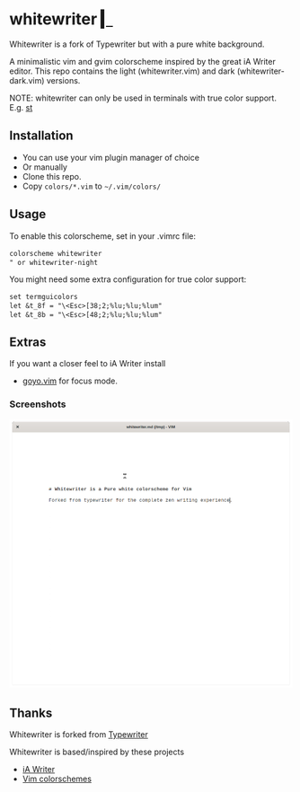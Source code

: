 # whitewriter [▎](https://github.com/mipmip/vim-whitewriter)

Whitewriter is a fork of Typewriter but with a pure white background.

A minimalistic vim and gvim colorscheme inspired by the great iA Writer editor.
This repo contains the light (whitewriter.vim) and dark (whitewriter-dark.vim)
versions.

NOTE: whitewriter can only be used in terminals with true color support. E.g.
[st](https://st.suckless.org/)

## Installation

- You can use your vim plugin manager of choice
- Or manually
- Clone this repo.
- Copy `colors/*.vim` to `~/.vim/colors/`

## Usage

To enable this colorscheme, set in your .vimrc file:

```vim
colorscheme whitewriter
" or whitewriter-night
```

You might need some extra configuration for true color support:

```vim
set termguicolors
let &t_8f = "\<Esc>[38;2;%lu;%lu;%lum"
let &t_8b = "\<Esc>[48;2;%lu;%lu;%lum"
```

## Extras

If you want a closer feel to iA Writer install

- [goyo.vim](https://github.com/junegunn/goyo.vim) for focus mode.

### Screenshots

![vim](./screen.png)

## Thanks

Whitewriter is forked from [Typewriter](https://github.com/logico/typewriter-vim)

Whitewriter is based/inspired by these projects

- [iA Writer](https://ia.net/writer/)
- [Vim colorschemes](https://github.com/flazz/vim-colorschemes)

